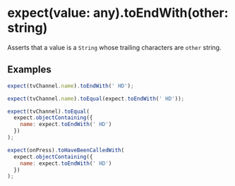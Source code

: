 # expect(value: any).toEndWith(other: string)

Asserts that a value is a `String` whose trailing characters are `other` string.

## Examples

```js
expect(tvChannel.name).toEndWith(' HD');
```

```js
expect(tvChannel.name).toEqual(expect.toEndWith(' HD'));
```

```js
expect(tvChannel).toEqual(
  expect.objectContaining({
    name: expect.toEndWith(' HD')
  })
);
```

```js
expect(onPress).toHaveBeenCalledWith(
  expect.objectContaining({
    name: expect.toEndWith(' HD')
  })
);
```
